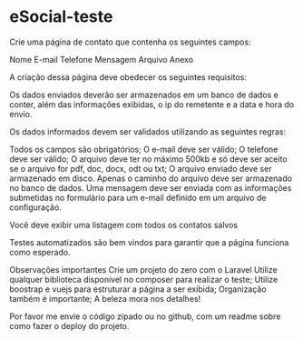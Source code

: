 # eSocial-teste


Crie uma página de contato que contenha os seguintes campos:

Nome
E-mail
Telefone
Mensagem
Arquivo Anexo

A criação dessa página deve obedecer os seguintes requisitos:

Os dados enviados deverão ser armazenados em um banco de dados e conter, além das informações exibidas, o ip do remetente e a data e hora do envio.

Os dados informados devem ser validados utilizando as seguintes regras:

Todos os campos são obrigatórios;
O e-mail deve ser válido;
O telefone deve ser válido;
O arquivo deve ter no máximo 500kb e só deve ser aceito se o arquivo for pdf, doc, docx, odt ou txt;
O arquivo enviado deve ser armazenado em disco. Apenas o caminho do arquivo deve ser armazenado no banco de dados.
Uma mensagem deve ser enviada com as informações submetidas no formulário para um e-mail definido em um arquivo de configuração.

Você deve exibir uma listagem com todos os contatos salvos

Testes automatizados são bem vindos para garantir que a página funciona como esperado.

Observações importantes
Crie um projeto do zero com o Laravel
Utilize qualquer biblioteca disponível no composer para realizar o teste;
Utilize boostrap e vuejs para estruturar a página a ser exibida;
Organização também é importante;
A beleza mora nos detalhes!

Por favor me envie o código zipado ou no github, com um readme sobre como fazer o deploy do projeto.
